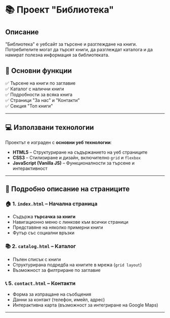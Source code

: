 # 📚 Проект "Библиотека"

## Описание  
"Библиотека" е уебсайт за търсене и разглеждане на книги. Потребителите могат да търсят книги, да разглеждат каталога и да намират полезна информация за библиотеката.

## 🎯 Основни функции  
✅ Търсене на книги по заглавие  
✅ Каталог с налични книги  
✅ Подробности за всяка книга  
✅ Страници "За нас" и "Контакти"  
✅ Секция "Топ книги"  


---

## 💻 Използвани технологии  
Проектът е изграден с **основни уеб технологии**:

- **HTML5** – Структуриране на съдържанието на уеб страниците  
- **CSS3** – Стилизиране и дизайн, включително `grid` и `flexbox`  
- **JavaScript (Vanilla JS)** – Функционалности за търсене и интерактивност  

---

## 📖 Подробно описание на страниците  

### 🏠 1. `index.html` – Начална страница  
- Съдържа **търсачка за книги**  
- Навигационно меню с линкове към всички страници  
- Представяне на няколко примерни книги  
- Футър със социални връзки  

### 📚 2. `catalog.html` – Каталог  
- Пълен списък с книги  
- Структурирана подредба на книгите в мрежа (`grid layout`)  
- Възможност за филтриране по заглавие  


### 📞 5. `contact.html` – Контакти  
- Форма за изпращане на съобщения  
- Данни за контакт (телефон, имейл, адрес)  
- Интерактивна карта (възможност за интегриране на Google Maps)  

---

